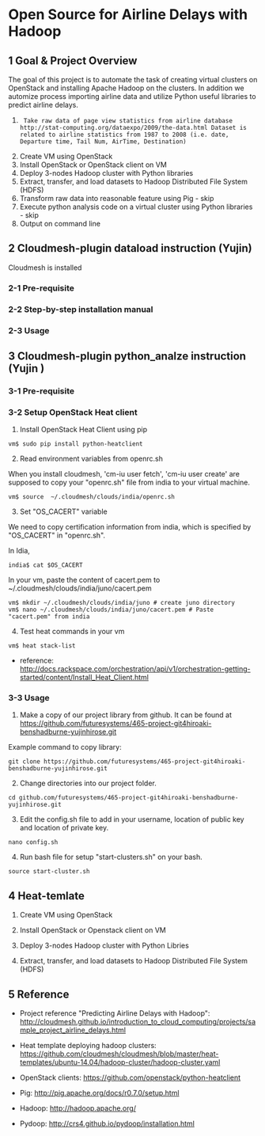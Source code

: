 # Open Source for Airline Delays with Hadoop

## 1 Goal & Project Overview
The goal of this project is to automate the task of creating virtual clusters on OpenStack and installing Apache Hadoop on the clusters. In addition we automize process importing airline data and utilize Python useful libraries to predict airline delays. 


1.      Take raw data of page view statistics from airline database http://stat-computing.org/dataexpo/2009/the-data.html Dataset is related to airline statistics from 1987 to 2008 (i.e. date, Departure time, Tail Num, AirTime, Destination) 
2.	Create VM using OpenStack 
3.	Install OpenStack or OpenStack client on VM
4.	Deploy 3-nodes Hadoop cluster with Python libraries
5.	Extract, transfer, and load datasets to Hadoop Distributed File System (HDFS)
6.	Transform raw data into reasonable feature using Pig - skip
7.	Execute python analysis code on a virtual cluster using Python libraries - skip
8.	Output on command line



## 2 Cloudmesh-plugin dataload instruction (Yujin)

Cloudmesh is installed

### 2-1 Pre-requisite    


### 2-2 Step-by-step installation manual


### 2-3 Usage



## 3 Cloudmesh-plugin python_analze instruction (Yujin )

### 3-1 Pre-requisite    


### 3-2 Setup OpenStack Heat client

1. Install OpenStack Heat Client using pip

```
vm$ sudo pip install python-heatclient
```

2. Read environment variables from openrc.sh

When you install cloudmesh, 'cm-iu user fetch', 'cm-iu user create' are supposed to copy your "openrc.sh" file from india to your virtual machine. 

```
vm$ source  ~/.cloudmesh/clouds/india/openrc.sh  
```
3. Set "OS_CACERT" variable

We need to copy certification information from india, which is specified by "OS_CACERT" in "openrc.sh".

In Idia, 
```
india$ cat $OS_CACERT
```

In your vm, paste the content of cacert.pem to ~/.cloudmesh/clouds/india/juno/cacert.pem

```
vm$ mkdir ~/.cloudmesh/clouds/india/juno # create juno directory
vm$ nano ~/.cloudmesh/clouds/india/juno/cacert.pem # Paste "cacert.pem" from india
```

4. Test heat commands in your vm

```
vm$ heat stack-list
```

* reference: http://docs.rackspace.com/orchestration/api/v1/orchestration-getting-started/content/Install_Heat_Client.html

### 3-3 Usage



1) Make a copy of our project library from github. It can be found at
https://github.com/futuresystems/465-project-git4hiroaki-benshadburne-yujinhirose.git

Example command to copy library:
```
git clone https://github.com/futuresystems/465-project-git4hiroaki-benshadburne-yujinhirose.git
```

2) Change directories into our project folder.

```
cd github.com/futuresystems/465-project-git4hiroaki-benshadburne-yujinhirose.git
```

3) Edit the config.sh file to add in your username, location of public key and location of private key.

```
nano config.sh
```

4) Run bash file for setup "start-clusters.sh" on your bash.

```
source start-cluster.sh
```

## 4 Heat-temlate


1.	Create VM using OpenStack 

2.	Install OpenStack or Openstack client on VM

3.	Deploy 3-nodes Hadoop cluster with Python Libries

4.	Extract, transfer, and load datasets to Hadoop Distributed File System (HDFS)


## 5 Reference


- Project reference "Predicting Airline Delays with Hadoop": http://cloudmesh.github.io/introduction_to_cloud_computing/projects/sample_project_airline_delays.html

- Heat template deploying hadoop clusters:  https://github.com/cloudmesh/cloudmesh/blob/master/heat-templates/ubuntu-14.04/hadoop-cluster/hadoop-cluster.yaml 

- OpenStack clients: https://github.com/openstack/python-heatclient

- Pig: http://pig.apache.org/docs/r0.7.0/setup.html

- Hadoop: http://hadoop.apache.org/

- Pydoop: http://crs4.github.io/pydoop/installation.html
